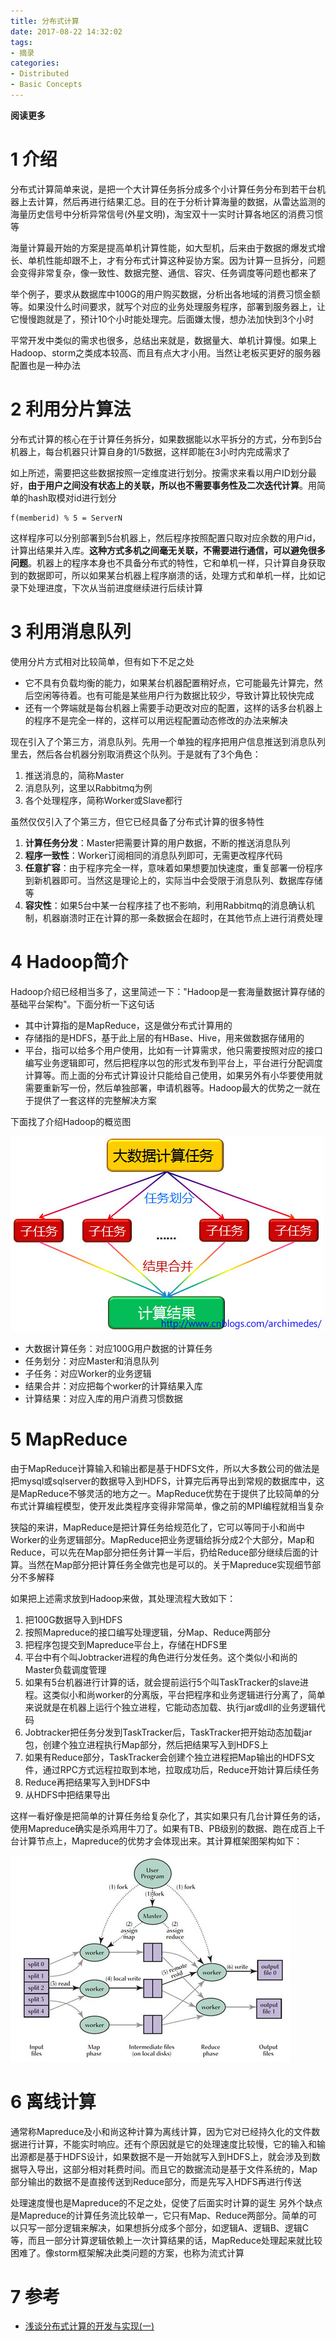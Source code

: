 ```yaml
---
title: 分布式计算
date: 2017-08-22 14:32:02
tags: 
- 摘录
categories: 
- Distributed
- Basic Concepts
---
```


**阅读更多**

<!--more-->

# 1 介绍

分布式计算简单来说，是把一个大计算任务拆分成多个小计算任务分布到若干台机器上去计算，然后再进行结果汇总。目的在于分析计算海量的数据，从雷达监测的海量历史信号中分析异常信号(外星文明)，淘宝双十一实时计算各地区的消费习惯等

海量计算最开始的方案是提高单机计算性能，如大型机，后来由于数据的爆发式增长、单机性能却跟不上，才有分布式计算这种妥协方案。因为计算一旦拆分，问题会变得非常复杂，像一致性、数据完整、通信、容灾、任务调度等问题也都来了

举个例子，要求从数据库中100G的用户购买数据，分析出各地域的消费习惯金额等。如果没什么时间要求，就写个对应的业务处理服务程序，部署到服务器上，让它慢慢跑就是了，预计10个小时能处理完。后面嫌太慢，想办法加快到3个小时

平常开发中类似的需求也很多，总结出来就是，数据量大、单机计算慢。如果上Hadoop、storm之类成本较高、而且有点大才小用。当然让老板买更好的服务器配置也是一种办法

# 2 利用分片算法

分布式计算的核心在于计算任务拆分，如果数据能以水平拆分的方式，分布到5台机器上，每台机器只计算自身的1/5数据，这样即能在3小时内完成需求了

如上所述，需要把这些数据按照一定维度进行划分。按需求来看以用户ID划分最好，**由于用户之间没有状态上的关联，所以也不需要事务性及二次迭代计算**。用简单的hash取模对id进行划分

```
f(memberid) % 5 = ServerN
```

这样程序可以分别部署到5台机器上，然后程序按照配置只取对应余数的用户id，计算出结果并入库。**这种方式多机之间毫无关联，不需要进行通信，可以避免很多问题**。机器上的程序本身也不具备分布式的特性，它和单机一样，只计算自身获取到的数据即可，所以如果某台机器上程序崩溃的话，处理方式和单机一样，比如记录下处理进度，下次从当前进度继续进行后续计算

# 3 利用消息队列

使用分片方式相对比较简单，但有如下不足之处

* 它不具有负载均衡的能力，如果某台机器配置稍好点，它可能最先计算完，然后空闲等待着。也有可能是某些用户行为数据比较少，导致计算比较快完成
* 还有一个弊端就是每台机器上需要手动更改对应的配置，这样的话多台机器上的程序不是完全一样的，这样可以用远程配置动态修改的办法来解决

现在引入了个第三方，消息队列。先用一个单独的程序把用户信息推送到消息队列里去，然后各台机器分别取消费这个队列。于是就有了3个角色：

1. 推送消息的，简称Master
1. 消息队列，这里以Rabbitmq为例
1. 各个处理程序，简称Worker或Slave都行

虽然仅仅引入了个第三方，但它已经具备了分布式计算的很多特性

1. **计算任务分发**：Master把需要计算的用户数据，不断的推送消息队列
1. **程序一致性**：Worker订阅相同的消息队列即可，无需更改程序代码
1. **任意扩容**：由于程序完全一样，意味着如果想要加快速度，重复部署一份程序到新机器即可。当然这是理论上的，实际当中会受限于消息队列、数据库存储等
1. **容灾性**：如果5台中某一台程序挂了也不影响，利用Rabbitmq的消息确认机制，机器崩溃时正在计算的那一条数据会在超时，在其他节点上进行消费处理

# 4 Hadoop简介

Hadoop介绍已经相当多了，这里简述一下："Hadoop是一套海量数据计算存储的基础平台架构"。下面分析一下这句话

* 其中计算指的是MapReduce，这是做分布式计算用的
* 存储指的是HDFS，基于此上层的有HBase、Hive，用来做数据存储用的
* 平台，指可以给多个用户使用，比如有一计算需求，他只需要按照对应的接口编写业务逻辑即可，然后把程序以包的形式发布到平台上，平台进行分配调度计算等。而上面的分布式计算设计只能给自己使用，如果另外有小华要使用就需要重新写一份，然后单独部署，申请机器等。Hadoop最大的优势之一就在于提供了一套这样的完整解决方案

下面找了介绍Hadoop的概览图

![fig1](/images/分布式计算/fig1.jpg)

* 大数据计算任务：对应100G用户数据的计算任务
* 任务划分：对应Master和消息队列
* 子任务：对应Worker的业务逻辑
* 结果合并：对应把每个worker的计算结果入库
* 计算结果：对应入库的用户消费习惯数据

# 5 MapReduce

由于MapReduce计算输入和输出都是基于HDFS文件，所以大多数公司的做法是把mysql或sqlserver的数据导入到HDFS，计算完后再导出到常规的数据库中，这是MapReduce不够灵活的地方之一。MapReduce优势在于提供了比较简单的分布式计算编程模型，使开发此类程序变得非常简单，像之前的MPI编程就相当复杂

狭隘的来讲，MapReduce是把计算任务给规范化了，它可以等同于小和尚中Worker的业务逻辑部分。MapReduce把业务逻辑给拆分成2个大部分，Map和Reduce，可以先在Map部分把任务计算一半后，扔给Reduce部分继续后面的计算。当然在Map部分把计算任务全做完也是可以的。关于Mapreduce实现细节部分不多解释

如果把上述需求放到Hadoop来做，其处理流程大致如下：

1. 把100G数据导入到HDFS
1. 按照Mapreduce的接口编写处理逻辑，分Map、Reduce两部分
1. 把程序包提交到Mapreduce平台上，存储在HDFS里
1. 平台中有个叫Jobtracker进程的角色进行分发任务。这个类似小和尚的Master负载调度管理
1. 如果有5台机器进行计算的话，就会提前运行5个叫TaskTracker的slave进程。这类似小和尚worker的分离版，平台把程序和业务逻辑进行分离了，简单来说就是在机器上运行个独立进程，它能动态加载、执行jar或dll的业务逻辑代码
1. Jobtracker把任务分发到TaskTracker后，TaskTracker把开始动态加载jar包，创建个独立进程执行Map部分，然后把结果写入到HDFS上
1. 如果有Reduce部分，TaskTracker会创建个独立进程把Map输出的HDFS文件，通过RPC方式远程拉取到本地，拉取成功后，Reduce开始计算后续任务
1. Reduce再把结果写入到HDFS中
1. 从HDFS中把结果导出

这样一看好像是把简单的计算任务给复杂化了，其实如果只有几台计算任务的话，使用Mapreduce确实是杀鸡用牛刀了。如果有TB、PB级别的数据、跑在成百上千台计算节点上，Mapreduce的优势才会体现出来。其计算框架图架构如下：

![fig2](/images/分布式计算/fig2.jpg)

# 6 离线计算

通常称Mapreduce及小和尚这种计算为离线计算，因为它对已经持久化的文件数据进行计算，不能实时响应。还有个原因就是它的处理速度比较慢，它的输入和输出源都是基于HDFS设计，如果数据不是一开始就写入到HDFS上，就会涉及到数据导入导出，这部分相对耗费时间。而且它的数据流动是基于文件系统的，Map部分输出的数据不是直接传送到Reduce部分，而是先写入HDFS再进行传送

处理速度慢也是Mapreduce的不足之处，促使了后面实时计算的诞生
另外个缺点是Mapreduce的计算任务流比较单一，它只有Map、Reduce两部分。简单的可以只写一部分逻辑来解决，如果想拆分成多个部分，如逻辑A、逻辑B、逻辑C等，而且一部分计算逻辑依赖上一次计算结果的话，MapReduce处理起来就比较困难了。像storm框架解决此类问题的方案，也称为流式计算

# 7 参考

* [浅谈分布式计算的开发与实现(一)](http://www.cnblogs.com/mushroom/p/4959904.html)

